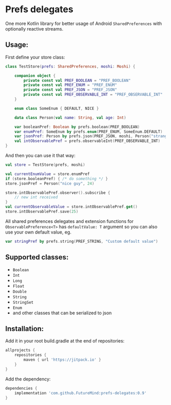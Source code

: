 # Prefs delegates
One more Kotlin library for better usage of Android `SharedPreferences` with optionally reactive streams. 

## Usage:

First define your store class:

```kotlin
class TestStore(prefs: SharedPreferences, moshi: Moshi) {

    companion object {
        private const val PREF_BOOLEAN = "PREF_BOOLEAN"
        private const val PREF_ENUM = "PREF_ENUM"
        private const val PREF_JSON = "PREF_JSON"
        private const val PREF_OBSERVABLE_INT = "PREF_OBSERVABLE_INT"
    }

    enum class SomeEnum { DEFAULT, NICE }

    data class Person(val name: String, val age: Int)

    var booleanPref: Boolean by prefs.boolean(PREF_BOOLEAN)
    var enumPref: SomeEnum by prefs.enum(PREF_ENUM, SomeEnum.DEFAULT)
    var jsonPref: Person by prefs.json(PREF_JSON, moshi, Person("stranger", 23))
    val intObservablePref = prefs.observableInt(PREF_OBSERVABLE_INT)
}
```

And then you can use it that way:

```kotlin
val store = TestStore(prefs, moshi)

val currentEnumValue = store.enumPref
if (store.booleanPref) { /* do something */ }
store.jsonPref = Person("nice guy", 24)

store.intObservablePref.observer().subscribe {
    // new int received
}
val currentObservableValue = store.intObservablePref.get()
store.intObservablePref.save(25)
```

All shared preferences delegates and extension functions for `ObservablePreference<T>`
has `defaultValue: T` argument so you can also use your own default value, eg.

```kotlin
var stringPref by prefs.string(PREF_STRING, "Custom default value")
```

## Supported classes:

* `Boolean`
* `Int`
* `Long`
* `Float`
* `Double`
* `String`
* `StringSet`
* `Enum`
* and other classes that can be serialized to json 

## Installation:

Add it in your root build.gradle at the end of repositories:

```groovy
allprojects {
    repositories {
        maven { url 'https://jitpack.io' }
    }
}
```

Add the dependency:

```groovy
dependencies {
    implementation 'com.github.FutureMind:prefs-delegates:0.9'
}
```
